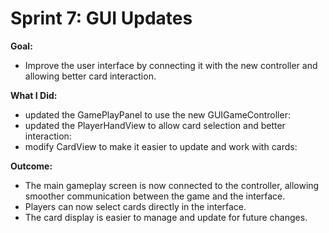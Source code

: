 # Sprint 7: GUI Updates
**Goal:**

- Improve the user interface by connecting it with the new controller and allowing better card interaction.

**What I Did:**
 - updated the GamePlayPanel to use the new GUIGameController:
 - updated the PlayerHandView to allow card selection and better interaction:
 - modify CardView to make it easier to update and work with cards:
   
**Outcome:**
- The main gameplay screen is now connected to the controller, allowing smoother communication between the game and the interface.
- Players can now select cards directly in the interface.
- The card display is easier to manage and update for future changes.
